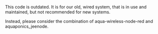 This code is outdated. It is for our old, wired system, that is in use and maintained, but not recommended for new systems.

Instead, please consider the combination of aqua-wireless-node-red and aquaponics_jeenode.
